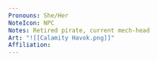 ```yaml
---
Pronouns: She/Her
NoteIcon: NPC
Notes: Retired pirate, current mech-head
Art: "![[Calamity Havok.png]]"
Affiliation: 
---
```

